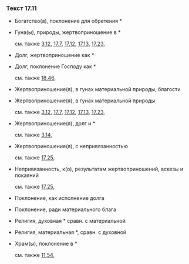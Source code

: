 ### Текст 17.11
	
- Богатство(а), поклонение для обретения \*

	
- Гуна(ы), природы, жертвоприношение в \*

	см. также  [3.12](../03/0312.md),  [17.7](../17/1707.md),  [17.12](../17/1712.md),  [17.13](../17/1713.md),  [17.23](../17/1723.md), 
	
- Долг, жертвоприношение как \*

	
- Долг, поклонение Господу как \*

	см. также  [18.46](../18/1846.md), 
	
- Жертвоприношение(я), в гунах материальной природы, благости

	
- Жертвоприношение(я), в гунах материальной природы

	см. также  [3.12](../03/0312.md),  [17.7](../17/1707.md),  [17.12](../17/1712.md),  [17.13](../17/1713.md),  [17.23](../17/1723.md), 
	
- Жертвоприношение(я), долг и \*

	см. также  [3.14](../03/0314.md), 
	
- Жертвоприношение(я), с непривязанностью

	см. также  [17.25](../17/1725.md), 
	
- Непривязанность, к(о), результатам жертвоприношений, аскезы и покаяний

	см. также  [17.25](../17/1725.md), 
	
- Поклонение, как исполнение долга

	
- Поклонение, ради материального блага

	
- Религия, духовная \* сравн. с материальной

	
- Религия, материальная \*, сравн. с духовной

	
- Храм(ы), поклонение в \*

	см. также  [11.54](../11/1154.md), 
